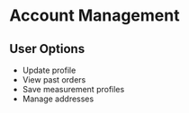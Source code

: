 # Account Management

## User Options
- Update profile
- View past orders
- Save measurement profiles
- Manage addresses
